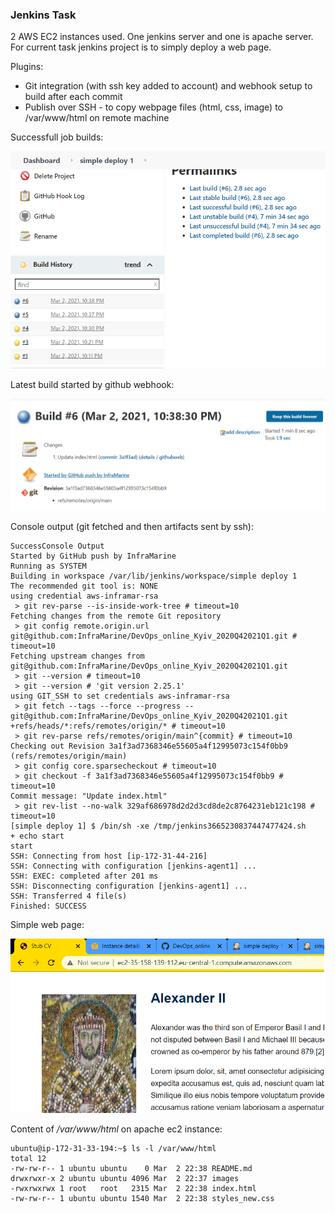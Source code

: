 ### Jenkins Task

2 AWS EC2 instances used. One jenkins server and one is apache server.  
For current task jenkins project is to simply deploy a web page.

Plugins:
* Git integration (with ssh key added to account) and webhook setup to build after each commit
* Publish over SSH - to copy webpage files (html, css, image) to /var/www/html on remote machine

Successfull job builds:

![project](images/project.png)

Latest build started by github webhook:

![details](images/details.png)

Console output (git fetched and then artifacts sent by ssh):

```
SuccessConsole Output
Started by GitHub push by InfraMarine
Running as SYSTEM
Building in workspace /var/lib/jenkins/workspace/simple deploy 1
The recommended git tool is: NONE
using credential aws-inframar-rsa
 > git rev-parse --is-inside-work-tree # timeout=10
Fetching changes from the remote Git repository
 > git config remote.origin.url git@github.com:InfraMarine/DevOps_online_Kyiv_2020Q42021Q1.git # timeout=10
Fetching upstream changes from git@github.com:InfraMarine/DevOps_online_Kyiv_2020Q42021Q1.git
 > git --version # timeout=10
 > git --version # 'git version 2.25.1'
using GIT_SSH to set credentials aws-inframar-rsa
 > git fetch --tags --force --progress -- git@github.com:InfraMarine/DevOps_online_Kyiv_2020Q42021Q1.git +refs/heads/*:refs/remotes/origin/* # timeout=10
 > git rev-parse refs/remotes/origin/main^{commit} # timeout=10
Checking out Revision 3a1f3ad7368346e55605a4f12995073c154f0bb9 (refs/remotes/origin/main)
 > git config core.sparsecheckout # timeout=10
 > git checkout -f 3a1f3ad7368346e55605a4f12995073c154f0bb9 # timeout=10
Commit message: "Update index.html"
 > git rev-list --no-walk 329af686978d2d2d3cd8de2c8764231eb121c198 # timeout=10
[simple deploy 1] $ /bin/sh -xe /tmp/jenkins3665230837447477424.sh
+ echo start
start
SSH: Connecting from host [ip-172-31-44-216]
SSH: Connecting with configuration [jenkins-agent1] ...
SSH: EXEC: completed after 201 ms
SSH: Disconnecting configuration [jenkins-agent1] ...
SSH: Transferred 4 file(s)
Finished: SUCCESS
```

Simple web page:

![page](images/apache.png)

Content of _/var/www/html_ on apache ec2 instance:

```
ubuntu@ip-172-31-33-194:~$ ls -l /var/www/html
total 12
-rw-rw-r-- 1 ubuntu ubuntu    0 Mar  2 22:38 README.md
drwxrwxr-x 2 ubuntu ubuntu 4096 Mar  2 22:37 images
-rwxrwxrwx 1 root   root   2315 Mar  2 22:38 index.html
-rw-rw-r-- 1 ubuntu ubuntu 1540 Mar  2 22:38 styles_new.css
```